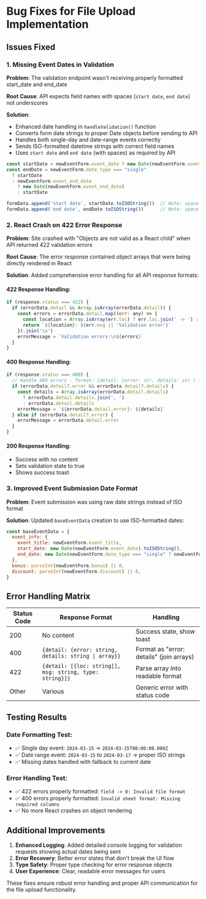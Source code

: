 # Bug Fixes for File Upload Implementation

## Issues Fixed

### 1. **Missing Event Dates in Validation**
**Problem**: The validation endpoint wasn't receiving properly formatted start_date and end_date

**Root Cause**: API expects field names with spaces (`start date`, `end date`) not underscores

**Solution**: 
- Enhanced date handling in `handleValidation()` function
- Converts form date strings to proper Date objects before sending to API
- Handles both single-day and date-range events correctly
- Sends ISO-formatted datetime strings with correct field names
- Uses `start date` and `end date` (with spaces) as required by API

```javascript
const startDate = newEventForm.event_date ? new Date(newEventForm.event_date) : new Date()
const endDate = newEventForm.date_type === "single" 
  ? startDate 
  : newEventForm.event_end_date 
    ? new Date(newEventForm.event_end_date) 
    : startDate

formData.append('start date', startDate.toISOString())  // Note: space in field name
formData.append('end date', endDate.toISOString())      // Note: space in field name
```

### 2. **React Crash on 422 Error Response**
**Problem**: Site crashed with "Objects are not valid as a React child" when API returned 422 validation errors

**Root Cause**: The error response contained object arrays that were being directly rendered in React

**Solution**: Added comprehensive error handling for all API response formats:

#### 422 Response Handling:
```javascript
if (response.status === 422) {
  if (errorData.detail && Array.isArray(errorData.detail)) {
    const errors = errorData.detail.map((err: any) => {
      const location = Array.isArray(err.loc) ? err.loc.join(' -> ') : 'Unknown field'
      return `${location}: ${err.msg || 'Validation error'}`
    }).join('\n')
    errorMessage = `Validation errors:\n${errors}`
  }
}
```

#### 400 Response Handling:
```javascript
if (response.status === 400) {
  // Handle 400 errors - format: {detail: {error: str, details: str | list | str[]}}
  if (errorData.detail?.error && errorData.detail?.details) {
    const details = Array.isArray(errorData.detail.details) 
      ? errorData.detail.details.join(', ')
      : errorData.detail.details
    errorMessage = `${errorData.detail.error}: ${details}`
  } else if (errorData.detail?.error) {
    errorMessage = errorData.detail.error
  }
}
```

#### 200 Response Handling:
- Success with no content
- Sets validation state to true
- Shows success toast

### 3. **Improved Event Submission Date Format**
**Problem**: Event submission was using raw date strings instead of ISO format

**Solution**: Updated `baseEventData` creation to use ISO-formatted dates:

```javascript
const baseEventData = {
  event_info: {
    event_title: newEventForm.event_title,
    start_date: new Date(newEventForm.event_date).toISOString(),
    end_date: new Date(newEventForm.date_type === "single" ? newEventForm.event_date : newEventForm.event_end_date).toISOString(),
  },
  bonus: parseInt(newEventForm.bonus) || 0,
  discount: parseInt(newEventForm.discount) || 0,
}
```

## Error Handling Matrix

| Status Code | Response Format | Handling |
|-------------|-----------------|----------|
| 200 | No content | Success state, show toast |
| 400 | `{detail: {error: string, details: string \| array}}` | Format as "error: details" (join arrays) |
| 422 | `{detail: [{loc: string[], msg: string, type: string}]}` | Parse array into readable format |
| Other | Various | Generic error with status code |

## Testing Results

### Date Formatting Test:
- ✅ Single day event: `2024-03-15` → `2024-03-15T00:00:00.000Z`
- ✅ Date range event: `2024-03-15` to `2024-03-17` → proper ISO strings
- ✅ Missing dates handled with fallback to current date

### Error Handling Test:
- ✅ 422 errors properly formatted: `field -> 0: Invalid file format`
- ✅ 400 errors properly formatted: `Invalid sheet format: Missing required columns`
- ✅ No more React crashes on object rendering

## Additional Improvements

1. **Enhanced Logging**: Added detailed console logging for validation requests showing actual dates being sent
2. **Error Recovery**: Better error states that don't break the UI flow
3. **Type Safety**: Proper type checking for error response objects
4. **User Experience**: Clear, readable error messages for users

These fixes ensure robust error handling and proper API communication for the file upload functionality.